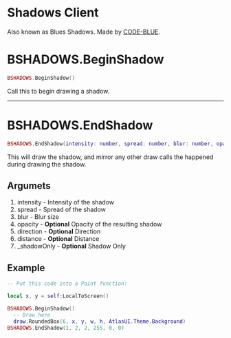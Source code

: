 # Shadows <client>Client</client>

Also known as Blues Shadows.
Made by [CODE-BLUE](https://www.youtube.com/channel/UCFpuE-Qjn4EWqX-VJ_l7pbw).

# BSHADOWS.BeginShadow

```lua
BSHADOWS.BeginShadow()
```
Call this to begin drawing a shadow.

---

# BSHADOWS.EndShadow

```lua
BSHADOWS.EndShadow(intensity: number, spread: number, blur: number, opacity: number, direction: number, distance: number, _shadowOnly: boolean = false)
```

This will draw the shadow, and mirror any other draw calls the happened during drawing the shadow.

## Argumets

1. intensity - Intensity of the shadow
2. spread - Spread of the shadow
3. blur - Blur size
4. opacity - **Optional** Opacity of the resulting shadow
5. direction - **Optional** Direction
6. distance - **Optional** Distance
7. _shadowOnly - **Optional** Shadow Only

## Example

```lua
-- Put this code into a Paint function:

local x, y = self:LocalToScreen()

BSHADOWS.BeginShadow()
  -- Draw here
  draw.RoundedBox(6, x, y, w, h, AtlasUI.Theme.Background)
BSHADOWS.EndShadow(1, 2, 2, 255, 0, 0)
```
